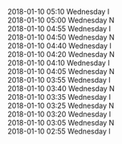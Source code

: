 2018-01-10 05:10 Wednesday  I  
2018-01-10 05:00 Wednesday  N  
2018-01-10 04:55 Wednesday  I  
2018-01-10 04:50 Wednesday  N  
2018-01-10 04:40 Wednesday  I  
2018-01-10 04:20 Wednesday  N  
2018-01-10 04:10 Wednesday  I  
2018-01-10 04:05 Wednesday  N  
2018-01-10 03:55 Wednesday  I  
2018-01-10 03:40 Wednesday  N  
2018-01-10 03:35 Wednesday  I  
2018-01-10 03:25 Wednesday  N  
2018-01-10 03:20 Wednesday  I  
2018-01-10 03:05 Wednesday  N  
2018-01-10 02:55 Wednesday  I  
